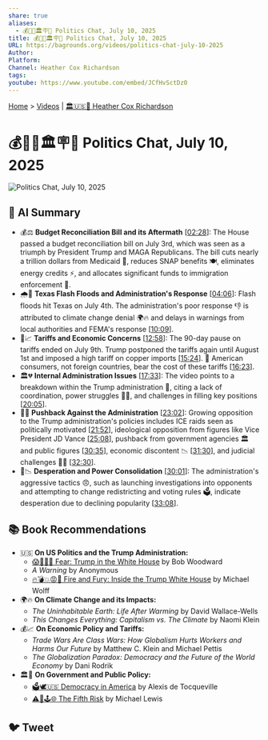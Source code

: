 ```yaml
---
share: true
aliases:
  - 💰🌊🚧🏛️🪧🚨 Politics Chat, July 10, 2025
title: 💰🌊🚧🏛️🪧🚨 Politics Chat, July 10, 2025
URL: https://bagrounds.org/videos/politics-chat-july-10-2025
Author: 
Platform: 
Channel: Heather Cox Richardson
tags: 
youtube: https://www.youtube.com/embed/JCfHvSctDz0
---
```

[Home](../index.md) > [Videos](./index.md) | [🏛️🇺🇸📖 Heather Cox Richardson](../people/heather-cox-richardson.md)  
# 💰🌊🚧🏛️🪧🚨 Politics Chat, July 10, 2025  
![Politics Chat, July 10, 2025](https://www.youtube.com/embed/JCfHvSctDz0)  
  
## 🤖 AI Summary  
* 💰⚖️ **Budget Reconciliation Bill and its Aftermath** \[[02:28](http://www.youtube.com/watch?v=JCfHvSctDz0&t=148)\]: The House passed a budget reconciliation bill on July 3rd, which was seen as a triumph by President Trump and MAGA Republicans. The bill cuts nearly a trillion dollars from Medicaid 🏥, reduces SNAP benefits 🍽️, eliminates energy credits ⚡, and allocates significant funds to immigration enforcement 🛂.  
* 🌧️🌊 **Texas Flash Floods and Administration's Response** \[[04:06](http://www.youtube.com/watch?v=JCfHvSctDz0&t=246)\]: Flash floods hit Texas on July 4th. The administration's poor response 👎 is attributed to climate change denial 🌍🔥 and delays in warnings from local authorities and FEMA's response \[[10:09](http://www.youtube.com/watch?v=JCfHvSctDz0&t=609)\].  
* 🚧📈 **Tariffs and Economic Concerns** \[[12:58](http://www.youtube.com/watch?v=JCfHvSctDz0&t=778)\]: The 90-day pause on tariffs ended on July 9th. Trump postponed the tariffs again until August 1st and imposed a high tariff on copper imports \[[15:24](http://www.youtube.com/watch?v=JCfHvSctDz0&t=924)\]. 💸 American consumers, not foreign countries, bear the cost of these tariffs \[[16:23](http://www.youtube.com/watch?v=JCfHvSctDz0&t=983)\].  
* 🏛️💔 **Internal Administration Issues** \[[17:33](http://www.youtube.com/watch?v=JCfHvSctDz0&t=1053)\]: The video points to a breakdown within the Trump administration 🤯, citing a lack of coordination, power struggles 💪😡, and challenges in filling key positions \[[20:05](http://www.youtube.com/watch?v=JCfHvSctDz0&t=1205)\].  
* 📢✊ **Pushback Against the Administration** \[[23:02](http://www.youtube.com/watch?v=JCfHvSctDz0&t=1382)\]: Growing opposition to the Trump administration's policies includes ICE raids seen as politically motivated \[[21:52](http://www.youtube.com/watch?v=JCfHvSctDz0&t=1312)\], ideological opposition from figures like Vice President JD Vance \[[25:08](http://www.youtube.com/watch?v=JCfHvSctDz0&t=1508)\], pushback from government agencies 🏛️ and public figures \[[30:35](http://www.youtube.com/watch?v=JCfHvSctDz0&t=1835)\], economic discontent 📉 \[[31:30](http://www.youtube.com/watch?v=JCfHvSctDz0&t=1890)\], and judicial challenges 🧑‍⚖️ \[[32:30](http://www.youtube.com/watch?v=JCfHvSctDz0&t=1950)\].  
* 🚨📉 **Desperation and Power Consolidation** \[[30:01](http://www.youtube.com/watch?v=JCfHvSctDz0&t=1801)\]: The administration's aggressive tactics 😠, such as launching investigations into opponents and attempting to change redistricting and voting rules 🗳️, indicate desperation due to declining popularity \[[33:08](http://www.youtube.com/watch?v=JCfHvSctDz0&t=1988)\].  
  
## 📚 Book Recommendations  
* 🇺🇸 **On US Politics and the Trump Administration:**  
    * [😱🤡🇺🇸 Fear: Trump in the White House](../books/fear.md) by Bob Woodward  
    * *A Warning* by Anonymous  
    * [🔥💣💥😡🤬 Fire and Fury: Inside the Trump White House](../books/fire-and-fury-inside-the-trump-white-house.md) by Michael Wolff  
* 🌍🔥 **On Climate Change and its Impacts:**  
    * *The Uninhabitable Earth: Life After Warming* by David Wallace-Wells  
    * *This Changes Everything: Capitalism vs. The Climate* by Naomi Klein  
* 💰📈 **On Economic Policy and Tariffs:**  
    * *Trade Wars Are Class Wars: How Globalism Hurts Workers and Harms Our Future* by Matthew C. Klein and Michael Pettis  
    * *The Globalization Paradox: Democracy and the Future of the World Economy* by Dani Rodrik  
* 🏛️📜 **On Government and Public Policy:**  
    * [🗳️🕊️🇺🇸 Democracy in America](../books/democracy-in-america.md) by Alexis de Tocqueville  
    * [⚠️🥴🕹️🌐 The Fifth Risk](../books/the-fifth-risk.md) by Michael Lewis  
  
## 🐦 Tweet  
